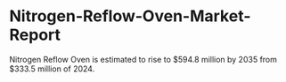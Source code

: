 # Nitrogen-Reflow-Oven-Market-Report
Nitrogen Reflow Oven is estimated to rise to $594.8 million by 2035 from $333.5 million of 2024. 
